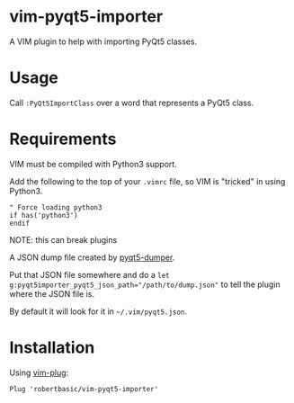 vim-pyqt5-importer
==================

A VIM plugin to help with importing PyQt5 classes.

Usage
=====

Call `:PyQt5ImportClass` over a word that represents a PyQt5 class.

Requirements
============

VIM must be compiled with Python3 support.

Add the following to the top of your `.vimrc` file, so VIM is "tricked" in using Python3.

``` vim
" Force loading python3
if has('python3')
endif
```

NOTE: this can break plugins

A JSON dump file created by [pyqt5-dumper](https://github.com/robertbasic/pyqt5-dumper).

Put that JSON file somewhere and do a `let g:pyqt5importer_pyqt5_json_path="/path/to/dump.json"` to tell the plugin where the JSON file is.

By default it will look for it in `~/.vim/pyqt5.json`.

Installation
============

Using [vim-plug](https://github.com/junegunn/vim-plug):

`Plug 'robertbasic/vim-pyqt5-importer'`
